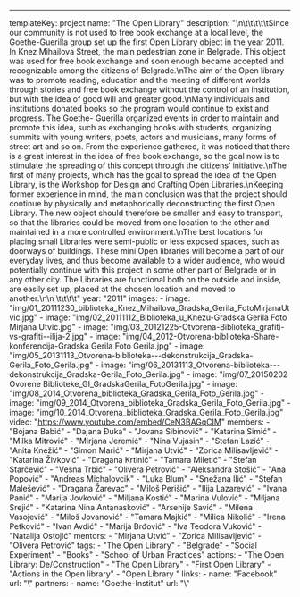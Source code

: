 ---
  templateKey: project
  name: "The Open Library"
  description: "\n\t\t\t\t\tSince our community is not used to free book exchange at a local level, the Goethe-Guerilla group set up the first Open Library object in the year 2011. In Knez Mihailova Street, the main pedestrian zone in Belgrade. This object was used for free book exchange and soon enough became accepted and recognizable among the citizens of Belgrade.\nThe aim of the Open library was to promote reading, education and the meeting of different worlds through stories and free book exchange without the control of an institution, but with the idea of good will and greater good.\nMany individuals and institutions donated books so the program would continue to exist and progress. The Goethe- Guerilla organized events in order to maintain and promote this idea, such as exchanging books with students, organizing summits with young writers, poets, actors and musicians, many forms of street art and so on. From the experience gathered, it was noticed that there is a great interest in the idea of free book exchange, so the goal now is to stimulate the spreading of this concept through the citizens’ initiative.\nThe first of many projects, which has the goal to spread the idea of the Open Library, is the Workshop for Design and Crafting Open Libraries.\nKeeping former experience in mind, the main conclusion was that the project should continue by physically and metaphorically deconstructing the first Open Library. The new object should therefore be smaller and easy to transport, so that the libraries could be moved from one location to the other and maintained in a more controlled environment.\nThe best locations for placing small Libraries were semi-public or less exposed spaces, such as doorways of buildings. These mini Open libraries will become a part of our everyday lives, and thus become available to a wider audience, who would potentially continue with this project in some other part of Belgrade or in any other city. The Libraries are functional both on the outside and inside, are easily set up, placed at the chosen location and moved to another.\n\n \t\t\t\t"
  year: "2011"
  images:
    - image: "img/01_20111230_biblioteka_Knez_Mihailova_Gradska_Gerila_FotoMirjanaUtvic.jpg"
    - image: "img/02_20111112_Biblioteka_u_Knezu-Gradska Gerila Foto Mirjana Utvic.jpg"
    - image: "img/03_20121225-Otvorena-Biblioteka_grafiti-vs-grafiti--ilija-2.jpg"
    - image: "img/04_2012-Otvorena-biblioteka-Share-konferencija-Gradska Gerila Foto Gerila.jpg"
    - image: "img/05_20131113_Otvorena-biblioteka---dekonstrukcija_Gradska-Gerila_Foto_Gerila.jpg"
    - image: "img/06_20131113_Otvorena-biblioteka---dekonstrukcija_Gradska-Gerila_Foto_Gerila.jpg"
    - image: "img/07_20150202 Ovorene Biblioteke_GI_GradskaGerila_FotoGerila.jpg"
    - image: "img/08_2014_Otvorena_biblioteka_Gradska_Gerila_Foto_Gerila.jpg"
    - image: "img/09_2014_Otvorena_biblioteka_Gradska_Gerila_Foto_Gerila.jpg"
    - image: "img/10_2014_Otvorena_biblioteka_Gradska_Gerila_Foto_Gerila.jpg"
  video: "https://www.youtube.com/embed/CeN3BAGqCIM"
  members:
    - "Bojana Babić"
    - "Dajana Đuka"
    - "Jovana Sibinović"
    - "Katarina Simić"
    - "Milka Mitrović"
    - "Mirjana Jeremić"
    - "Nina Vujasin"
    - "Stefan Lazić"
    - "Anita Knežić"
    - "Simon Marić"
    - "Mirjana Utvić"
    - "Zorica Milisavljević"
    - "Katarina Živković"
    - "Dragana Krtinić"
    - "Tamara Miletić"
    - "Stefan Starčević"
    - "Vesna Trbić"
    - "Olivera Petrović"
    - "Aleksandra Stošić"
    - "Ana Popović"
    - "Andreas Michalovcik"
    - "Luka Blum"
    - "Snežana Ilić"
    - "Stefan Malešević"
    - "Dragana Žarevac"
    - "Miloš Perišić"
    - "Ilija Lazarević"
    - "Ivana Panić"
    - "Marija Jovković"
    - "Miljana Kostić"
    - "Marina Vulović"
    - "Miljana Srejić"
    - "Katarina Nina Antanasković"
    - "Arsenije Savić"
    - "Milena Vasojević"
    - "Miloš Jovanović"
    - "Tamara Majkić"
    - "Milica Nikolić"
    - "Irena Petković"
    - "Ivan Avdić"
    - "Marija Brđović"
    - "Iva Teodora Vuković"
    - "Natalija Ostojić"
  mentors:
    - "Mirjana Utvić"
    - "Zorica Milisavljević"
    - "Olivera Petrović"
  tags:
    - "The Open Library"
    - "Belgrade"
    - "Social Experiment"
    - "Books"
    - "School of Urban Practices"
  actions:
    - "The Open Library: De/Construction"
    - "The Open Library"
    - "First Open Library"
    - "Actions in the Open library"
    - "Open Library "
  links:
    -
      name: "Facebook"
      url: "\\"
  partners:
    -
      name: "Goethe-Institut"
      url: "\\"

